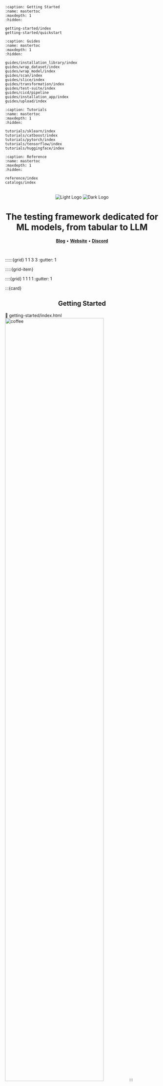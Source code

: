 ```{toctree}
:caption: Getting Started
:name: mastertoc
:maxdepth: 1
:hidden:

getting-started/index
getting-started/quickstart
```

```{toctree}
:caption: Guides
:name: mastertoc
:maxdepth: 1
:hidden:

guides/installation_library/index
guides/wrap_dataset/index
guides/wrap_model/index
guides/scan/index
guides/slice/index
guides/transformation/index
guides/test-suite/index
guides/cicd/pipeline
guides/installation_app/index
guides/upload/index
```

```{toctree}
:caption: Tutorials
:name: mastertoc
:maxdepth: 1
:hidden:

tutorials/sklearn/index
tutorials/catboost/index
tutorials/pytorch/index
tutorials/tensorflow/index
tutorials/huggingface/index
```

```{toctree}
:caption: Reference
:name: mastertoc
:maxdepth: 1
:hidden:

reference/index
catalogs/index
```

<p align="center" style="margin-top: 2rem;">
  <img class="sidebar-logo only-light" style="margin: 0 0;" src="_static/logo_black.png" alt="Light Logo"/>
  <img class="sidebar-logo only-dark" style="margin: 0 0;" src="_static/logo_white.png" alt="Dark Logo"/>
</p>
<h1 align="center" weight='300' >The testing framework dedicated for  ML models, from tabular to LLM</h1>
<p align="center">
   <a href="https://www.giskard.ai/knowledge-categories/blog/?utm_source=github&utm_medium=github&utm_campaign=github_readme&utm_id=readmeblog"><b>Blog</b></a> &bull;  
  <a href="https://www.giskard.ai/?utm_source=github&utm_medium=github&utm_campaign=github_readme&utm_id=readmeblog"><b>Website</b></a> &bull;
  <a href="https://gisk.ar/discord"><b>Discord</b></a>
 </p>
<br />


::::::{grid} 1 1 3 3
:gutter: 1

:::::{grid-item}

::::{grid} 1 1 1 1
:gutter: 1

:::{card} <h2><center> Getting Started </center></h2>
:link: getting-started/index.html
&nbsp;&nbsp;&nbsp;&nbsp;&nbsp;&nbsp;<img src="assets/intro/coffee.png" alt="coffee" width="80%">
:::

:::{card} <h2><center> API Reference </center></h2>
:link: reference/index.html
<img src="assets/intro/Giskard_Turtle_Computer.png" alt="test" width="100%">
::::

:::::

:::::{grid-item}

::::{grid} 1 1 1 1
:gutter: 1

:::{card} <h2><center> User Guide </center></h2>
:link: guides/index.html

&nbsp;&nbsp;&nbsp;&nbsp;&nbsp;&nbsp;<img src="assets/intro/ninja.png" alt="ninja" width="79%">
:::

:::{card} <h2><center> Tutorials </center></h2>
:link: tutorials/index.html
&nbsp;&nbsp;&nbsp;&nbsp;&nbsp;&nbsp;&nbsp;&nbsp;&nbsp;<img src="assets/intro/test_turtle.png" alt="hey" width="97%">
::::

:::::

:::::{grid-item}

::::{grid} 1 1 1 1
:gutter: 1

:::{card} <h2><center> Catalogs </center></h2>
:link: catalogs/index.html

&nbsp;&nbsp;&nbsp;&nbsp;&nbsp;&nbsp;<img src="assets/intro/Giskard_Turtle_SK8.png" alt="ninja" width="89%">
:::

:::{card} <h2><center> Contribute </center></h2>
:link: contribute/index.html
&nbsp;&nbsp;&nbsp;&nbsp;&nbsp;&nbsp;&nbsp;&nbsp;&nbsp;<img src="assets/intro/hey.png" alt="hey" width="72%">
::::

:::::

::::::
